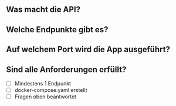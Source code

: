 ## Was macht die API?

## Welche Endpunkte gibt es?

## Auf welchem Port wird die App ausgeführt?

## Sind alle Anforderungen erfüllt?
- [ ] Mindestens 1 Endpunkt
- [ ] docker-compose.yaml erstellt
- [ ] Fragen oben beantwortet
